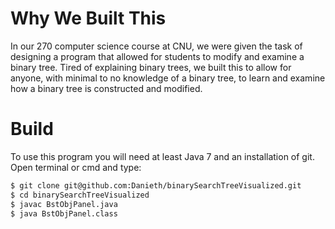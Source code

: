 # Why We Built This

In our 270 computer science course at CNU, we were given the task of designing a program that allowed for students to modify and examine a binary tree. Tired of explaining binary trees, we built this to allow for anyone, with minimal to no knowledge of a binary tree, to learn and examine how a binary tree is constructed and modified.

# Build

To use this program you will need at least Java 7 and an installation of git. Open terminal or cmd and type:

```bash
$ git clone git@github.com:Danieth/binarySearchTreeVisualized.git
$ cd binarySearchTreeVisualized
$ javac BstObjPanel.java
$ java BstObjPanel.class
```
